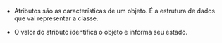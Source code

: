 - Atributos são as características de um objeto. É a estrutura de dados que vai representar a classe.

- O valor do atributo identifica o objeto e informa seu estado.